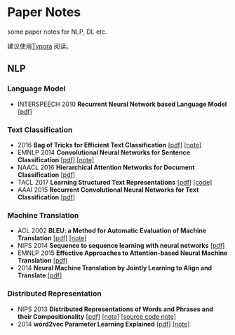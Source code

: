 # Paper Notes

some paper notes for NLP, DL etc.

建议使用[Typora](https://typora.io/) 阅读。

## NLP

### Language Model

* INTERSPEECH 2010  **Recurrent Neural Network based Language Model** [[pdf]](http://www.fit.vutbr.cz/research/groups/speech/publi/2010/mikolov_interspeech2010_IS100722.pdf) 

### Text Classification

* 2016 **Bag of Tricks for Efficient Text Classification** [[pdf]](https://arxiv.org/abs/1607.01759) [[note]](./NLP/Bag_of_Tricks_for_Efficient_Text_Classification.md)
* EMNLP 2014 **Convolutional Neural Networks for Sentence Classification** [[pdf]](https://arxiv.org/abs/1408.5882) [[note]](./NLP/Convolutional_Neural_Networks_for_Sentence_Classification.md)
* NAACL 2016 **Hierarchical Attention Networks for Document Classification** [[pdf]](http://www.aclweb.org/anthology/N16-1174)
* TACL 2017  **Learning Structured Text Representations** [[pdf]](https://arxiv.org/abs/1705.09207) [[code]](https://github.com/luckcul/structured) 
* AAAI 2015 **Recurrent Convolutional Neural Networks for Text Classification** [[pdf]](http://www.aaai.org/ocs/index.php/AAAI/AAAI15/paper/download/9745/9552)

### Machine Translation

* ACL 2002 **BLEU: a Method for Automatic Evaluation of Machine Translation** [[pdf]](http://www.aclweb.org/anthology/P/P02/P02-1040.pdf) [[note]](./NLP/BLEU:_a_Method_for_Automatic_Evaluation_of_Machine_Translation.md)
* NIPS 2014 **Sequence to sequence learning with neural networks** [[pdf]](https://papers.nips.cc/paper/5346-sequence-to-sequence-learning-with-neural-networks.pdf)
* EMNLP 2015 **Effective Approaches to Attention-based Neural Machine Translation** [[pdf]](https://arxiv.org/abs/1508.04025)
* 2014 **Neural Machine Translation by Jointly Learning to Align and Translate** [[pdf]](https://arxiv.org/abs/1409.0473)

### Distributed Representation

* NIPS 2013 **Distributed Representations of Words and Phrases and their Compositionality** [[pdf]](https://arxiv.org/abs/1310.4546) [[note]](http://luckcul.net/2017/10/28/learn-word2vec/) [[source code note]](./NLP/read_word2vec_source_code.md)
* 2014 **word2vec Parameter Learning Explained** [[pdf]](https://arxiv.org/abs/1411.2738)   [[note]](./NLP/word2vec_Parameter_Learning_Explained.md)
